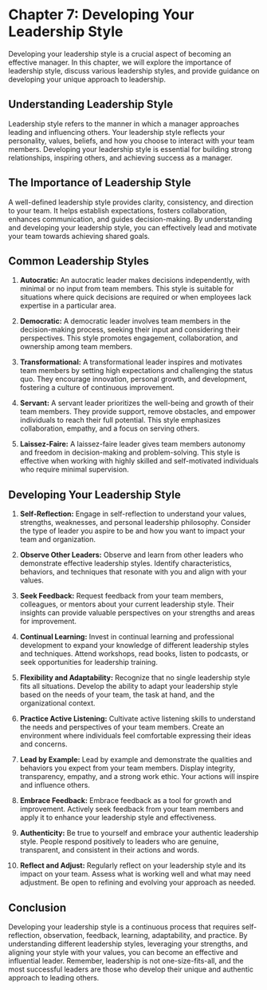 Chapter 7: Developing Your Leadership Style
===========================================

Developing your leadership style is a crucial aspect of becoming an effective manager. In this chapter, we will explore the importance of leadership style, discuss various leadership styles, and provide guidance on developing your unique approach to leadership.

**Understanding Leadership Style**
----------------------------------

Leadership style refers to the manner in which a manager approaches leading and influencing others. Your leadership style reflects your personality, values, beliefs, and how you choose to interact with your team members. Developing your leadership style is essential for building strong relationships, inspiring others, and achieving success as a manager.

**The Importance of Leadership Style**
--------------------------------------

A well-defined leadership style provides clarity, consistency, and direction to your team. It helps establish expectations, fosters collaboration, enhances communication, and guides decision-making. By understanding and developing your leadership style, you can effectively lead and motivate your team towards achieving shared goals.

**Common Leadership Styles**
----------------------------

1. **Autocratic:** An autocratic leader makes decisions independently, with minimal or no input from team members. This style is suitable for situations where quick decisions are required or when employees lack expertise in a particular area.

2. **Democratic:** A democratic leader involves team members in the decision-making process, seeking their input and considering their perspectives. This style promotes engagement, collaboration, and ownership among team members.

3. **Transformational:** A transformational leader inspires and motivates team members by setting high expectations and challenging the status quo. They encourage innovation, personal growth, and development, fostering a culture of continuous improvement.

4. **Servant:** A servant leader prioritizes the well-being and growth of their team members. They provide support, remove obstacles, and empower individuals to reach their full potential. This style emphasizes collaboration, empathy, and a focus on serving others.

5. **Laissez-Faire:** A laissez-faire leader gives team members autonomy and freedom in decision-making and problem-solving. This style is effective when working with highly skilled and self-motivated individuals who require minimal supervision.

**Developing Your Leadership Style**
------------------------------------

1. **Self-Reflection:** Engage in self-reflection to understand your values, strengths, weaknesses, and personal leadership philosophy. Consider the type of leader you aspire to be and how you want to impact your team and organization.

2. **Observe Other Leaders:** Observe and learn from other leaders who demonstrate effective leadership styles. Identify characteristics, behaviors, and techniques that resonate with you and align with your values.

3. **Seek Feedback:** Request feedback from your team members, colleagues, or mentors about your current leadership style. Their insights can provide valuable perspectives on your strengths and areas for improvement.

4. **Continual Learning:** Invest in continual learning and professional development to expand your knowledge of different leadership styles and techniques. Attend workshops, read books, listen to podcasts, or seek opportunities for leadership training.

5. **Flexibility and Adaptability:** Recognize that no single leadership style fits all situations. Develop the ability to adapt your leadership style based on the needs of your team, the task at hand, and the organizational context.

6. **Practice Active Listening:** Cultivate active listening skills to understand the needs and perspectives of your team members. Create an environment where individuals feel comfortable expressing their ideas and concerns.

7. **Lead by Example:** Lead by example and demonstrate the qualities and behaviors you expect from your team members. Display integrity, transparency, empathy, and a strong work ethic. Your actions will inspire and influence others.

8. **Embrace Feedback:** Embrace feedback as a tool for growth and improvement. Actively seek feedback from your team members and apply it to enhance your leadership style and effectiveness.

9. **Authenticity:** Be true to yourself and embrace your authentic leadership style. People respond positively to leaders who are genuine, transparent, and consistent in their actions and words.

10. **Reflect and Adjust:** Regularly reflect on your leadership style and its impact on your team. Assess what is working well and what may need adjustment. Be open to refining and evolving your approach as needed.

**Conclusion**
--------------

Developing your leadership style is a continuous process that requires self-reflection, observation, feedback, learning, adaptability, and practice. By understanding different leadership styles, leveraging your strengths, and aligning your style with your values, you can become an effective and influential leader. Remember, leadership is not one-size-fits-all, and the most successful leaders are those who develop their unique and authentic approach to leading others.
